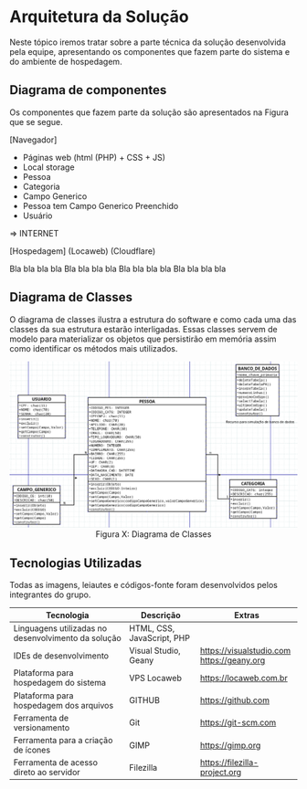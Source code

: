 # Arquitetura da Solução

Neste tópico iremos tratar sobre a parte técnica da solução desenvolvida pela equipe, apresentando os componentes que fazem parte do sistema e do ambiente de hospedagem.

## Diagrama de componentes

Os componentes que fazem parte da solução são apresentados na Figura que se segue.

[Navegador]
 - Páginas web (html (PHP) + CSS + JS)
 - Local storage
  - Pessoa
  - Categoria
  - Campo Generico
  - Pessoa tem Campo Generico Preenchido
  - Usuário
  
  => INTERNET

[Hospedagem] 
 (Locaweb)
 (Cloudflare)

Bla bla bla bla Bla bla bla bla Bla bla bla bla Bla bla bla bla 


## Diagrama de Classes

O diagrama de classes ilustra a estrutura do software e como cada uma das classes da sua estrutura estarão interligadas. Essas classes servem de modelo para materializar os objetos que persistirão em memória assim como identificar os métodos mais utilizados.

<P align='center'>
<img src='img/Diagrama_Classe.png'><BR>
Figura X: Diagrama de Classes
</P>

## Tecnologias Utilizadas

Todas as imagens, leiautes e códigos-fonte foram desenvolvidos pelos integrantes do grupo.

| Tecnologia | Descrição | Extras |
| --- | --- | --- | 
| Linguagens utilizadas no desenvolvimento da solução | HTML, CSS, JavaScript, PHP | |
| IDEs de desenvolvimento | Visual Studio, Geany | https://visualstudio.com <BR> https://geany.org | 
| Plataforma para hospedagem do sistema | VPS Locaweb | https://locaweb.com.br | 
| Plataforma para hospedagem dos arquivos | GITHUB | https://github.com | 
| Ferramenta de versionamento | Git | https://git-scm.com | 
| Ferramenta para a criação de ícones | GIMP | https://gimp.org |
| Ferramenta de acesso direto ao servidor | Filezilla | https://filezilla-project.org | 

